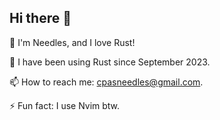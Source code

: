## Hi there 👋

<!-- 🔭 I’m currently working on a secret project. -->

👤 I'm Needles, and I love Rust!

🌱 I have been using Rust since September 2023.

📫 How to reach me: cpasneedles@gmail.com.

⚡ Fun fact: I use Nvim btw.
